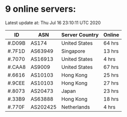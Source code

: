 # 9 online servers:

Latest update at: Thu Jul 16 23:10:11 UTC 2020

| ID | ASN | Server Country | Online |
| -- | --- | -------------- | ------ |
| #.D09B | AS174 | United States | 64 hrs |
| #.7F1D | AS63949 | Singapore | 13 hrs |
| #.7070 | AS16913 | United States | 4 hrs |
| #.CAA8 | AS9009 | United States | 67 hrs |
| #.6616 | AS10103 | Hong Kong | 25 hrs |
| #.9CEE | AS10103 | Hong Kong | 27 hrs |
| #.8073 | AS20473 | Japan | 23 hrs |
| #.33B9 | AS63888 | Hong Kong | 18 hrs |
| #.770F | AS202425 | Netherlands | 4 hrs |

